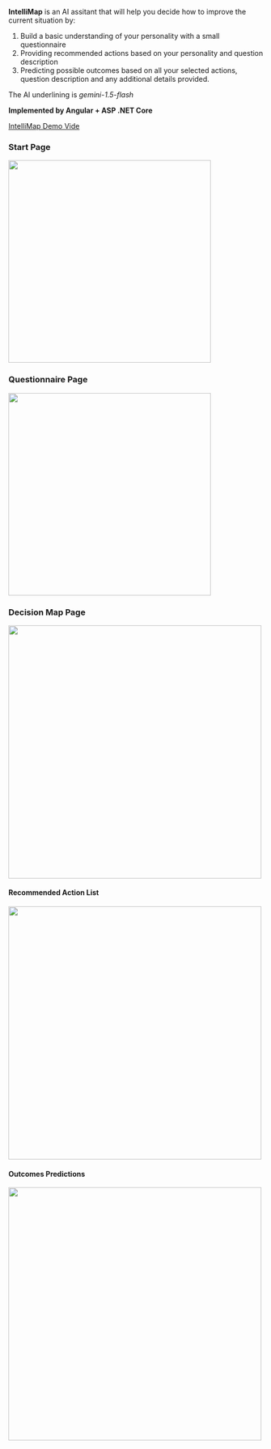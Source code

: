 **IntelliMap** is an AI assitant that will help you decide how to improve the current situation by:
  1. Build a basic understanding of your personality with a small questionnaire
  2. Providing recommended actions based on your personality and question description
  3. Predicting possible outcomes based on all your selected actions, question description and any additional details provided.

The AI underlining is _gemini-1.5-flash_

**Implemented by Angular + ASP .NET Core**

[IntelliMap Demo Vide](https://www.youtube.com/watch?v=H9YpnwfX6dQ)

### Start Page
<img src="https://github.com/user-attachments/assets/6c774896-5f33-4572-8feb-4d67d684c639" height="400">

### Questionnaire Page
<img src="https://github.com/user-attachments/assets/29653217-273e-4453-9e1a-0ca8df56fa4d" height="400">

### Decision Map Page
<img src="https://github.com/user-attachments/assets/15e66311-9350-48f7-b063-fd853ddd2b42" height="500">

#### Recommended Action List
<img src="https://github.com/user-attachments/assets/efd2ed41-b587-49f9-8c99-62ca1e36506b" height="500">

#### Outcomes Predictions
<img src="https://github.com/user-attachments/assets/6bbe8614-5ae6-40f3-ac5a-f605293fef63" height="500">




